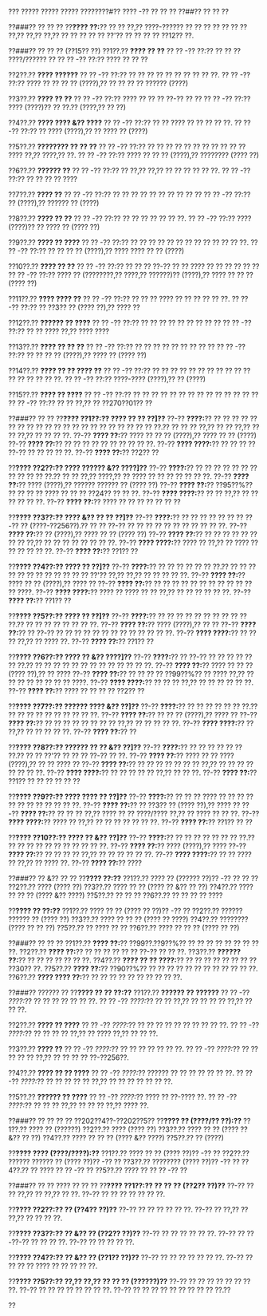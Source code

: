 ??? ????? ????? ????? ????????#?? ???? -?? ?? ?? ??
??##?? ?? ?? ??

??###?? ?? ?? ??
??**???? ??:**?? ?? ?? ??,?? ????-?????? ?? ?? ?? ?? ?? ?? ?? ??,?? ??,?? ??,?? ?? ?? ?? ?? ?? ??'?? ?? ?? ?? ?? ??12?? ??.

??###?? ?? ?? ?? (??15?? ??)
??1??.?? **???? ?? ??**
??  ?? -?? ??:?? ?? ?? ?? ????/?????? ??
??  ?? -?? ??:?? ???? ?? ?? ??

??2??.?? **???? ??????**
??  ?? -?? ??:?? ?? ?? ?? ?? ?? ?? ?? ?? ?? ??.
??  ?? -?? ??:?? ???? ?? ?? ?? ?? (????),?? ?? ?? ?? ?? ?????? (????)

??3??.?? **???? ?? ??**
??  ?? -?? ??:?? ???? ?? ?? ?? ??-?? ?? ??
??  ?? -?? ??:?? ???? (????)?? ?? ??.?? (????,?? ?? ??)

??4??.?? **???? ???? &?? ????**
??  ?? -?? ??:?? ?? ?? ???? ?? ?? ?? ?? ??.
??  ?? -?? ??:?? ?? ???? (????),?? ?? ???? ?? (????)

??5??.?? **???????? ?? ?? ??**
??  ?? -?? ??:?? ?? ?? ?? ?? ?? ?? ?? ?? ?? ?? ?? ???? ??,?? ????,?? ??.
??  ?? -?? ??:?? ???? ?? ?? ?? (????),?? ???????? (???? ??)

??6??.?? **?????? ??**
??  ?? -?? ??:?? ?? ??,?? ??,?? ?? ?? ?? ?? ?? ??.
??  ?? -?? ??:?? ?? ?? ?? ?? ????

??7??.?? **???? ??**
??  ?? -?? ??:?? ?? ?? ?? ?? ?? ?? ?? ?? ?? ??
??  ?? -?? ??:?? ?? (????),?? ?????? ?? (????)

??8??.?? **???? ?? ??**
??  ?? -?? ??:?? ?? ?? ?? ?? ?? ?? ??.
??  ?? -?? ??:?? ???? (????)?? ?? ???? ?? (???? ??)

??9??.?? **???? ?? ????**
??  ?? -?? ??:?? ?? ?? ?? ?? ?? ?? ?? ?? ?? ?? ?? ?? ??.
??  ?? -?? ??:?? ?? ?? ?? ?? (????),?? ???? ???? ?? ?? (????)

??10??.?? **???? ?? ??**
??   ?? -?? ??:?? ?? ?? ?? ??-?? ?? ?? ???? ?? ?? ?? ?? ?? ??
??   ?? -?? ??:?? ???? ?? (????????,?? ????,?? ??????)?? (????),?? ???? ?? ?? ?? (???? ??)

??11??.?? **???? ???? ??**
??   ?? -?? ??:?? ?? ?? ?? ???? ?? ?? ?? ?? ?? ??.
??   ?? -?? ??:?? ?? ??3?? ?? (???? ??),?? ???? ??

??12??.?? **?????? ?? ????**
??   ?? -?? ??:?? ?? ?? ?? ?? ?? ?? ?? ?? ??
??   ?? -?? ??:?? ?? ?? ???? ??,?? ???? ????

??13??.?? **???? ?? ?? ??**
??   ?? -?? ??:?? ?? ?? ?? ?? ?? ?? ?? ?? ??
??   ?? -?? ??:?? ?? ?? ?? ?? (????),?? ???? ?? (???? ??)

??14??.?? **???? ?? ?? ???? ??**
??   ?? -?? ??:?? ?? ?? ?? ?? ?? ?? ?? ?? ?? ?? ?? ?? ?? ?? ?? ?? ??.
??   ?? -?? ??:?? ????-???? (????),?? ?? (????)

??15??.?? **???? ?? ????**
??   ?? -?? ??:?? ?? ?? ?? ?? ?? ?? ?? ?? ?? ?? ?? ?? ?? ??
??   ?? -?? ??:?? ?? ?? ??,?? ?? ??270??01?? ??

??###?? ?? ??
??**???? ??1??:?? ???? ?? ?? ??]??**
??-?? **????:**?? ?? ?? ?? ?? ?? ?? ?? ?? ?? ?? ?? ?? ?? ?? ?? ?? ?? ?? ?? ?? ?? ??.?? ?? ?? ?? ??,?? ?? ?? ??,?? ?? ?? ??,?? ?? ?? ?? ??.
??-?? **???? ??:**?? ???? ?? ?? ?? (????),?? ???? ?? ?? (????)
??-?? **???? ??:**?? ?? ?? ?? ?? ?? ?? ?? ?? ?? ??.
??-?? **???? ????:**?? ?? ?? ?? ?? ??-?? ?? ?? ?? ?? ??.
??-?? **???? ??:**?? ??2?? ??

??**???? ??2??:?? ???? ?????? &?? ????]??**
??-?? **????:**?? ?? ?? ?? ?? ?? ?? ?? ?? ?? ?? ?? ??.?? ?? ?? ??,?? ????,?? ?? ???? ?? ?? ?? ?? ?? ?? ??.
??-?? **???? ??:**?? ???? (????),?? ?????? ?????? ?? (???? ??)
??-?? **???? ??:**?? ??95??%?? ?? ?? ?? ?? ???? ?? ?? ?? ??24?? ?? ?? ??.
??-?? **???? ????:**?? ?? ?? ??,?? ?? ?? ?? ?? ?? ??.
??-?? **???? ??:**?? ???? ?? ?? ?? ?? ?? ?? ??

??**???? ??3??:?? ???? &?? ?? ?? ??]??**
??-?? **????:**?? ?? ?? ?? ?? ?? ?? ?? ??-?? ?? (????-??256??).?? ?? ?? ??-?? ?? ?? ?? ?? ?? ?? ?? ?? ?? ?? ??.
??-?? **???? ??:**?? ?? (????),?? ???? ?? ?? (???? ??)
??-?? **???? ??:**?? ?? ?? ?? ?? ?? ?? ?? ?? ??,?? ?? ?? ?? ?? ?? ?? ?? ??.
??-?? **???? ????:**?? ???? ?? ??,?? ?? ???? ?? ?? ?? ?? ?? ??.
??-?? **???? ??:**?? ??1?? ??

??**???? ??4??:?? ???? ?? ??]??**
??-?? **????:**?? ?? ?? ?? ?? ?? ?? ??.?? ?? ?? ?? ?? ?? ?? ?? ?? ?? ?? ?? ?? ??'?? ??,?? ??,?? ?? ?? ?? ?? ??.
??-?? **???? ??:**?? ???? ?? ?? (????),?? ???? ??
??-?? **???? ??:**?? ?? ?? ?? ?? ?? ?? ?? ?? ?? ?? ?? ?? ????.
??-?? **???? ????:**?? ???? ?? ???? ?? ?? ??,?? ?? ?? ?? ?? ?? ??.
??-?? **???? ??:**?? ??1?? ??

??**???? ??5??:?? ???? ?? ??]??**
??-?? **????:**?? ?? ?? ?? ?? ?? ?? ?? ?? ?? ?? ??.?? ?? ?? ?? ?? ?? ?? ?? ??.
??-?? **???? ??:**?? ???? (????),?? ?? ??
??-?? **???? ??:**?? ?? ??-?? ?? ?? ?? ?? ?? ?? ?? ?? ?? ?? ?? ?? ??.
??-?? **???? ????:**?? ?? ?? ?? ??,?? ?? ???? ??.
??-?? **???? ??:**?? ??1?? ??

??**???? ??6??:?? ???? ?? &?? ????]??**
??-?? **????:**?? ?? ??-?? ?? ?? ?? ?? ?? ?? ??.?? ?? ?? ?? ?? ?? ?? ?? ?? ?? ?? ?? ?? ??.
??-?? **???? ??:**?? ???? ?? ?? ?? (???? ??),?? ?? ????
??-?? **???? ??:**?? ?? ?? ?? ?? ??99??%?? ?? ???? ??,?? ?? ?? ?? ?? ?? ?? ?? ?? ????.
??-?? **???? ????:**?? ?? ?? ?? ??,?? ?? ?? ?? ?? ?? ??.
??-?? **???? ??:**?? ???? ?? ?? ?? ?? ??2?? ??

??**???? ??7??:?? ?????? ???? &?? ??]??**
??-?? **????:**?? ?? ?? ?? ?? ?? ?? ??.?? ?? ?? ?? ?? ?? ?? ?? ?? ?? ??.
??-?? **???? ??:**?? ?? ?? ?? (????),?? ???? ??
??-?? **???? ??:**?? ?? ?? ?? ?? ?? ?? ?? ?? ??,?? ?? ?? ?? ?? ??.
??-?? **???? ????:**?? ?? ??,?? ?? ?? ?? ?? ??.
??-?? **???? ??:**?? ??

??**???? ??8??:?? ?????? ?? ?? &?? ??]??**
??-?? **????:**?? ?? ?? ?? ?? ?? ?? ??.?? ?? ?? ??'?? ?? ?? ?? ??-?? ?? ??.
??-?? **???? ??:**?? ???? ?? ?? ???? (????),?? ?? ?? ???? ??
??-?? **???? ??:**?? ?? ?? ?? ?? ?? ?? ?? ??,?? ?? ?? ?? ?? ?? ?? ?? ??.
??-?? **???? ????:**?? ?? ?? ?? ?? ?? ??,?? ?? ?? ??.
??-?? **???? ??:**?? ??1?? ?? ?? ?? ?? ?? ??

??**???? ??9??:?? ???? ???? ?? ??]??**
??-?? **????:**?? ?? ?? ?? ???? ?? ?? ?? ?? ?? ?? ?? ?? ?? ?? ?? ??.
??-?? **???? ??:**?? ?? ??3?? ?? (???? ??),?? ???? ??
??-?? **???? ??:**?? ?? ?? ?? ??,?? ???? ?? ?? ????/???? ??,?? ?? ???? ?? ?? ??.
??-?? **???? ????:**?? ???? ?? ??,?? ?? ?? ?? ?? ?? ?? ??.
??-?? **???? ??:**?? ??1?? ?? ??

??**???? ??10??:?? ???? ?? &?? ??]??**
??-?? **????:**?? ?? ?? ?? ?? ?? ?? ?? ??.?? ?? ?? ?? ?? ?? ?? ?? ?? ?? ?? ??.
??-?? **???? ??:**?? ???? (????),?? ????
??-?? **???? ??:**?? ?? ?? ?? ?? ??,?? ?? ?? ?? ?? ?? ??.
??-?? **???? ????:**?? ?? ?? ???? ?? ??,?? ?? ???? ??.
??-?? **???? ??:**?? ????

??###?? ?? &?? ?? ??
??**???? ??:??**
??1??.?? ???? ?? (?????? ??)?? -?? ?? ?? ??
??2??.?? ???? (???? ??)
??3??.?? ???? ?? ?? (???? ?? &?? ?? ??)
??4??.?? ???? ?? ?? ?? (???? &?? ????)
??5??.?? ?? ?? ??
??6??.?? ?? ?? ?? ?? ????

??**???? ?? ??:??**
??1??.?? ???? ?? ?? (???? ?? ??)?? -?? ??
??2??.?? ?????? ?????? ?? (???? ??)
??3??.?? ???? ?? ?? ?? (???? ?? ????)
??4??.?? ???????? (???? ?? ?? ??)
??5??.?? ?? ???? ?? ??
??6??.?? ???? ?? ?? ?? (???? ?? ??)

??###?? ?? ?? ??
??1??.?? **???? ??:**?? ??99??.??9??%?? ?? ?? ?? ?? ?? ?? ?? ?? ??.
??2??.?? **???? ??:**?? ?? ?? ?? ?? ?? ?? ??-?? ?? ?? ??.
??3??.?? **?????? ??:**?? ?? ?? ?? ?? ?? ?? ??.
??4??.?? **???? ?? ?? ????:**?? ?? ?? ?? ?? ?? ?? ?? ?? ??30?? ??.
??5??.?? **???? ??:**?? ??90??%?? ?? ?? ?? ?? ?? ?? ?? ?? ?? ?? ?? ??.
??6??.?? **???? ???? ??:**?? ?? ?? ?? ?? ?? ?? ?? ?? ?? ??.

??###?? ?????? ??
??**???? ?? ?? ??:??**
??1??.?? **?????? ?? ??????**
??  ?? -?? *????:*?? ?? ?? ?? ?? ?? ?? ??.
??  ?? -?? *????:*?? ?? ?? ??,?? ?? ?? ?? ?? ??,?? ?? ?? ??.

??2??.?? **???? ?? ????**
??  ?? -?? *????:*?? ?? ?? ?? ?? ?? ?? ?? ?? ?? ??.
??  ?? -?? *????:*?? ?? ?? ?? ?? ??,?? ?? ???? ??,?? ?? ?? ??.

??3??.?? **???? ??**
??  ?? -?? *????:*?? ?? ?? ?? ?? ?? ?? ??.
??  ?? -?? *????:*?? ?? ?? ?? ?? ?? ??,?? ?? ?? ?? ?? ??-??256??.

??4??.?? **???? ?? ?? ????**
??  ?? -?? *????:*?? ?????? ?? ?? ?? ?? ?? ?? ??.
??  ?? -?? *????:*?? ?? ?? ?? ?? ?? ??,?? ?? ?? ?? ?? ?? ?? ??.

??5??.?? **?????? ?? ????**
??  ?? -?? *????:*?? ???? ?? ??-???? ??.
??  ?? -?? *????:*?? ?? ?? ?? ??,?? ?? ?? ?? ??,?? ???? ??.

??###?? ?? ?? ?? ?? ??202??4??-??202??5??
??**???? ?? (????/?? ??):??**
??1??.?? ???? ?? (??????)
??2??.?? ???? (???? ??)
??3??.?? ???? ?? ?? (???? ?? &?? ?? ??)
??4??.?? ???? ?? ?? ?? (???? &?? ????)
??5??.?? ?? (????)

??**???? ???? (????/????):??**
??1??.?? ???? ?? ?? (???? ??)?? -?? ??
??2??.?? ?????? ?????? ?? (???? ??)?? -?? ??
??3??.?? ???????? (???? ??)?? -?? ??
??4??.?? ?? ???? ?? ?? -?? ??
??5??.?? ???? ?? ?? ?? -?? ??

??###?? ?? ?? ???? ?? ?? ??
??**???? ??1??:?? ?? ?? ?? (??2?? ??)??**
??-?? ?? ?? ??,?? ?? ??,?? ?? ??.
??-?? ?? ?? ?? ?? ?? ?? ??.

??**???? ??2??:?? ?? (??4?? ??)??**
??-?? ?? ?? ?? ?? ?? ??.
??-?? ?? ??,?? ?? ??,?? ?? ?? ?? ??.

??**???? ??3??:?? ?? &?? ?? (??2?? ??)??**
??-?? ?? ?? ?? ?? ?? ??.
??-?? ?? ??-??-?? ?? ?? ?? ??.
??-?? ?? ?? ?? ?? ??.

??**???? ??4??:?? ?? &?? ?? (??1?? ??)??**
??-?? ?? ?? ?? ?? ?? ?? ??.
??-?? ?? ?? ?? ?? ???? ?? ?? ?? ?? ??.

??**???? ??5??:?? ??,?? ??,?? ?? ?? ?? (??????)??**
??-?? ?? ?? ?? ?? ?? ?? ?? ??.
??-?? ?? ?? ?? ?? ?? ?? ?? ??.
??-?? ?? ?? ?? ?? ?? ?? ?? ?? ?? ??.??

??